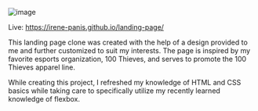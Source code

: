![image](https://user-images.githubusercontent.com/65985104/213065089-a4da47ae-b81b-4def-ae02-045506b965de.png)

Live: https://irene-panis.github.io/landing-page/

This landing page clone was created with the help of a design provided to me and further customized to suit my interests. The page is inspired by my favorite esports organization, 100 Thieves, and serves to promote the 100 Thieves apparel line.

While creating this project, I refreshed my knowledge of HTML and CSS basics while taking care to specifically utilize my recently learned knowledge of flexbox.
